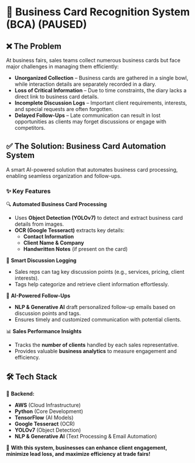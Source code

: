 # 🚀 **Business Card Recognition System (BCA) (PAUSED)**  

## ❌ **The Problem**  
At business fairs, sales teams collect numerous business cards but face major challenges in managing them efficiently:  

- **Unorganized Collection** – Business cards are gathered in a single bowl, while interaction details are separately recorded in a diary.  
- **Loss of Critical Information** – Due to time constraints, the diary lacks a direct link to business card details.  
- **Incomplete Discussion Logs** – Important client requirements, interests, and special requests are often forgotten.  
- **Delayed Follow-Ups** – Late communication can result in lost opportunities as clients may forget discussions or engage with competitors.  

## ✅ **The Solution: Business Card Automation System**  
A smart AI-powered solution that automates business card processing, enabling seamless organization and follow-ups.  

### ✨ **Key Features**  

🔍 **Automated Business Card Processing**  
- Uses **Object Detection (YOLOv7)** to detect and extract business card details from images.  
- **OCR (Google Tesseract)** extracts key details:  
  - **Contact Information**  
  - **Client Name & Company**  
  - **Handwritten Notes** (if present on the card)  

📌 **Smart Discussion Logging**  
- Sales reps can tag key discussion points (e.g., services, pricing, client interests).  
- Tags help categorize and retrieve client information effortlessly.  

📧 **AI-Powered Follow-Ups**  
- **NLP & Generative AI** draft personalized follow-up emails based on discussion points and tags.  
- Ensures timely and customized communication with potential clients.  

📊 **Sales Performance Insights**  
- Tracks the **number of clients** handled by each sales representative.  
- Provides valuable **business analytics** to measure engagement and efficiency.  

## 🛠 **Tech Stack**  

🔹 **Backend:**  
- **AWS** (Cloud Infrastructure)  
- **Python** (Core Development)  
- **TensorFlow** (AI Models)  
- **Google Tesseract** (OCR)  
- **YOLOv7** (Object Detection)  
- **NLP & Generative AI** (Text Processing & Email Automation)  

🚀 **With this system, businesses can enhance client engagement, minimize lead loss, and maximize efficiency at trade fairs!**  
